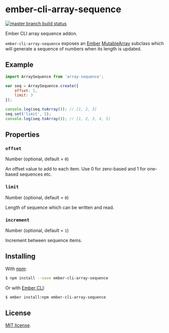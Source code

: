 # ember-cli-array-sequence

[![master branch build status](https://travis-ci.org/j-/ember-cli-array-sequence.svg?branch=master)](https://travis-ci.org/j-/ember-cli-array-sequence)

Ember CLI array sequence addon.

`ember-cli-array-sequence` exposes an [Ember][ember] [MutableArray][mutable]
subclass which will generate a sequence of numbers when its length is updated.

## Example

```js
import ArraySequence from 'array-sequence';

var seq = ArraySequence.create({
	offset: 1,
	limit: 3
});

console.log(seq.toArray()); // [1, 2, 3]
seq.set('limit', 5);
console.log(seq.toArray()); // [1, 2, 3, 4, 5]
```

## Properties

### `offset`

Number (optional, default = `0`)

An offset value to add to each item. Use 0 for zero-based and 1 for one-based
sequences etc.

### `limit`

Number (optional, default = `0`)

Length of sequence which can be written and read.

### `increment`

Number (optional, default = `1`)

Increment between sequence items.

## Installing

With [npm][npm]:

```sh
$ npm install --save ember-cli-array-sequence
```

Or with [Ember CLI][cli]:

```sh
$ ember install:npm ember-cli-array-sequence
```

## License

[MIT license](LICENSE.md).

[ember]: http://emberjs.com/
[mutable]: http://emberjs.com/api/classes/Ember.MutableArray.html
[npm]: https://www.npmjs.com/
[cli]: http://www.ember-cli.com/
